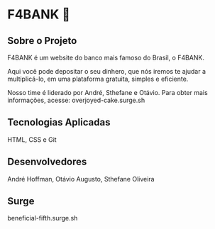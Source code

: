 # F4BANK 🏦

## Sobre o Projeto
F4BANK é um website do banco mais famoso do Brasil, o F4BANK.

Aqui você pode depositar o seu dinhero, que nós iremos te ajudar a multiplicá-lo, em uma plataforma gratuita, simples e eficiente.

Nosso time é liderado por André, Sthefane e Otávio. Para obter mais informações, acesse: overjoyed-cake.surge.sh


## Tecnologias Aplicadas
HTML, CSS e Git

## Desenvolvedores
André Hoffman, Otávio Augusto, Sthefane Oliveira 

## Surge
 beneficial-fifth.surge.sh
